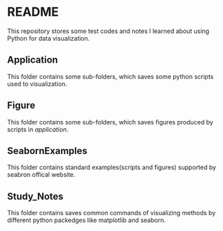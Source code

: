 # README
This repository stores some test codes and notes I learned about using Python for data visualization.

## Application
This folder contains some sub-folders, which saves some python scripts used to visualization.

## Figure
This folder contains some sub-folders, which saves figures produced by scripts in *application*.

## SeabornExamples
This folder contains standard examples(scripts and figures) supported by seabron offical website.

## Study_Notes
This folder contains saves common commands of visualizing methods by different python packedges like matplotlib and seaborn.

